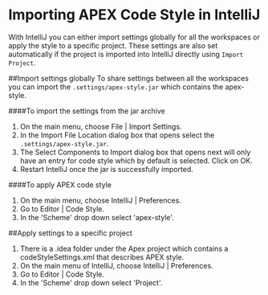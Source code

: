 Importing APEX Code Style in IntelliJ
=====================================

With IntelliJ you can either import settings globally for all the workspaces or apply the style to a specific project. These settings are also set automatically if the project is imported into IntelliJ directly using `Import Project`.

##Import settings globally
To share settings between all the workspaces you can import the `.settings/apex-style.jar` which contains the apex-style. 

####To import the settings from the jar archive
1. On the main menu, choose File | Import Settings.
2. In the Import File Location dialog box that opens select the `.settings/apex-style.jar`.
3. The Select Components to Import dialog box that opens next will only have an entry for code style which by default is selected. Click on OK. 
4. Restart IntelliJ once the jar is successfully imported.

####To apply APEX code style
1. On the main menu, choose IntelliJ | Preferences.
2. Go to Editor | Code Style.
3. In the 'Scheme' drop down select 'apex-style'.

##Apply settings to a specific project
1. There is a .idea folder under the Apex project which contains a codeStyleSettings.xml that describes APEX style.
2. On the main menu of IntelliJ, choose IntelliJ | Preferences.
3. Go to Editor | Code Style.
4. In the 'Scheme' drop down select 'Project'.
